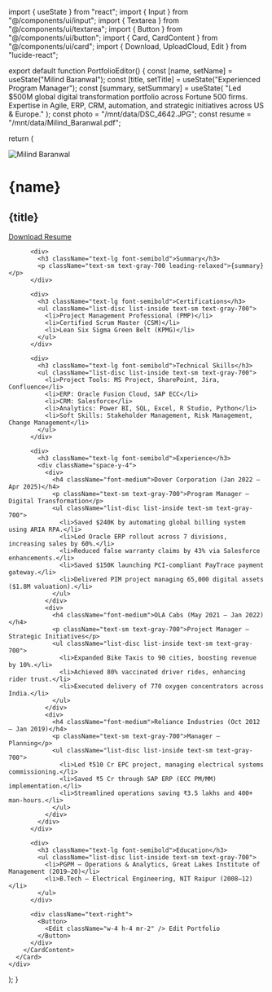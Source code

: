 import { useState } from "react";
import { Input } from "@/components/ui/input";
import { Textarea } from "@/components/ui/textarea";
import { Button } from "@/components/ui/button";
import { Card, CardContent } from "@/components/ui/card";
import { Download, UploadCloud, Edit } from "lucide-react";

export default function PortfolioEditor() {
  const [name, setName] = useState("Milind Baranwal");
  const [title, setTitle] = useState("Experienced Program Manager");
  const [summary, setSummary] = useState(
    "Led $500M global digital transformation portfolio across Fortune 500 firms. Expertise in Agile, ERP, CRM, automation, and strategic initiatives across US & Europe."
  );
  const photo = "/mnt/data/DSC_4642.JPG";
  const resume = "/mnt/data/Milind_Baranwal.pdf";

  return (
    <div className="max-w-5xl mx-auto p-6 space-y-6">
      <Card className="shadow-xl">
        <CardContent className="p-6 space-y-6">
          <div className="flex items-center gap-6">
            <img src={photo} alt="Milind Baranwal" className="w-28 h-28 rounded-full object-cover border" />
            <div>
              <h1 className="text-2xl font-bold">{name}</h1>
              <h2 className="text-lg text-gray-600">{title}</h2>
              <a href={resume} download className="text-sm text-blue-600 inline-flex items-center mt-2">
                <Download className="w-4 h-4 mr-1" /> Download Resume
              </a>
            </div>
          </div>

          <div>
            <h3 className="text-lg font-semibold">Summary</h3>
            <p className="text-sm text-gray-700 leading-relaxed">{summary}</p>
          </div>

          <div>
            <h3 className="text-lg font-semibold">Certifications</h3>
            <ul className="list-disc list-inside text-sm text-gray-700">
              <li>Project Management Professional (PMP)</li>
              <li>Certified Scrum Master (CSM)</li>
              <li>Lean Six Sigma Green Belt (KPMG)</li>
            </ul>
          </div>

          <div>
            <h3 className="text-lg font-semibold">Technical Skills</h3>
            <ul className="list-disc list-inside text-sm text-gray-700">
              <li>Project Tools: MS Project, SharePoint, Jira, Confluence</li>
              <li>ERP: Oracle Fusion Cloud, SAP ECC</li>
              <li>CRM: Salesforce</li>
              <li>Analytics: Power BI, SQL, Excel, R Studio, Python</li>
              <li>Soft Skills: Stakeholder Management, Risk Management, Change Management</li>
            </ul>
          </div>

          <div>
            <h3 className="text-lg font-semibold">Experience</h3>
            <div className="space-y-4">
              <div>
                <h4 className="font-medium">Dover Corporation (Jan 2022 – Apr 2025)</h4>
                <p className="text-sm text-gray-700">Program Manager – Digital Transformation</p>
                <ul className="list-disc list-inside text-sm text-gray-700">
                  <li>Saved $240K by automating global billing system using ARIA RPA.</li>
                  <li>Led Oracle ERP rollout across 7 divisions, increasing sales by 60%.</li>
                  <li>Reduced false warranty claims by 43% via Salesforce enhancements.</li>
                  <li>Saved $150K launching PCI-compliant PayTrace payment gateway.</li>
                  <li>Delivered PIM project managing 65,000 digital assets ($1.8M valuation).</li>
                </ul>
              </div>
              <div>
                <h4 className="font-medium">OLA Cabs (May 2021 – Jan 2022)</h4>
                <p className="text-sm text-gray-700">Project Manager – Strategic Initiatives</p>
                <ul className="list-disc list-inside text-sm text-gray-700">
                  <li>Expanded Bike Taxis to 90 cities, boosting revenue by 10%.</li>
                  <li>Achieved 80% vaccinated driver rides, enhancing rider trust.</li>
                  <li>Executed delivery of 770 oxygen concentrators across India.</li>
                </ul>
              </div>
              <div>
                <h4 className="font-medium">Reliance Industries (Oct 2012 – Jan 2019)</h4>
                <p className="text-sm text-gray-700">Manager – Planning</p>
                <ul className="list-disc list-inside text-sm text-gray-700">
                  <li>Led ₹510 Cr EPC project, managing electrical systems commissioning.</li>
                  <li>Saved ₹5 Cr through SAP ERP (ECC PM/MM) implementation.</li>
                  <li>Streamlined operations saving ₹3.5 lakhs and 400+ man-hours.</li>
                </ul>
              </div>
            </div>
          </div>

          <div>
            <h3 className="text-lg font-semibold">Education</h3>
            <ul className="list-disc list-inside text-sm text-gray-700">
              <li>PGPM – Operations & Analytics, Great Lakes Institute of Management (2019–20)</li>
              <li>B.Tech – Electrical Engineering, NIT Raipur (2008–12)</li>
            </ul>
          </div>

          <div className="text-right">
            <Button>
              <Edit className="w-4 h-4 mr-2" /> Edit Portfolio
            </Button>
          </div>
        </CardContent>
      </Card>
    </div>
  );
}
